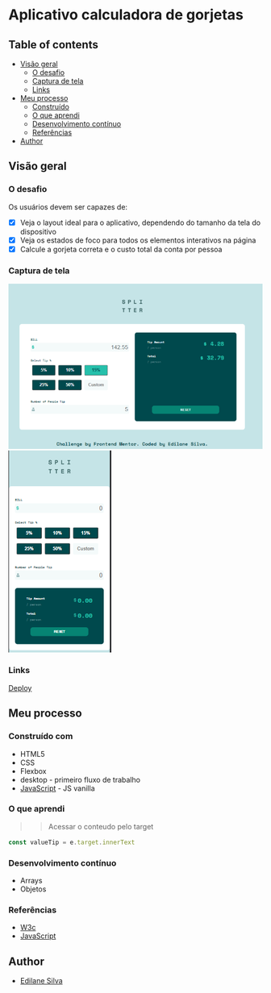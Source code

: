 # Aplicativo calculadora de gorjetas
<h4 align="center"></h4>

## Table of contents

- [Visão geral](#visão-geral)
  - [O desafio](#o-desafio)
  - [Captura de tela](#captura-de-tela)
  - [Links](#links)
- [Meu processo](#meu-processo)
  - [Construído](#construído-com)
  - [O que aprendi](#o-que-aprendi)
  - [Desenvolvimento contínuo](#desenvolvimento-contínuo)
  - [Referências](#referências)
- [Author](#author)

## Visão geral

### O desafio

Os usuários devem ser capazes de:

- [x]  Veja o layout ideal para o aplicativo, dependendo do tamanho da tela do dispositivo
- [x]  Veja os estados de foco para todos os elementos interativos na página
- [x]  Calcule a gorjeta correta e o custo total da conta por pessoa

### Captura de tela

![](./assets/images/my-solution/screenshot.PNG)
![](./assets/images/my-solution/mobile.PNG)

### Links

[Deploy](https://tip-calculator-app-main-three-theta.vercel.app)

## Meu processo

### Construído com

-   HTML5 
-   CSS 
-   Flexbox
-   desktop - primeiro fluxo de trabalho
-   [JavaScript](https://developer.mozilla.org/pt-BR/docs/Web/JavaScript) - JS vanilla

### O que aprendi <br>
>> Acessar o conteudo pelo target

```js
const valueTip = e.target.innerText
```

### Desenvolvimento contínuo

- Arrays
- Objetos

### Referências

- [W3c](https://www.w3schools.com/)
- [JavaScript](https://developer.mozilla.org/pt-BR/docs/Web/JavaScript)

## Author

- [Edilane Silva](https://www.linkedin.com/in/edilane-silva/)




